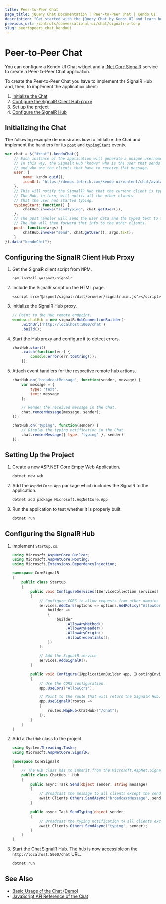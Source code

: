 ```yaml
---
title: Peer-to-Peer Chat
page_title: jQuery Chat Documentation | Peer-to-Peer Chat | Kendo UI
description: "Get started with the jQuery Chat by Kendo UI and learn how to create a peer-to-peer Chat UI with ASP.NET Core SignalR."
previous_url: /controls/conversational-ui/chat/signalr-p-to-p
slug: peertopeerp_chat_kendoui
---
```


# Peer-to-Peer Chat

You can configure a Kendo UI Chat widget and a [.Net Core SignalR](https://docs.microsoft.com/en-us/aspnet/signalr/) service to create a Peer-to-Peer Chat application.

To create the Peer-to-Peer Chat you have to implement the SignalR Hub and, then, to implement the application client:

1. [Initialize the Chat](#initializing-the-chat)
1. [Configure the SignalR Client Hub proxy](#configuring-the-signalr-hub-server)
1. [Set up the project](#setting-up-the-project)
1. [Configure the SignalR Hub](#configuring-the-signalr-hub)

## Initializing the Chat

The following example demonstrates how to initialize the Chat and implement the handlers for its [`post`](/api/javascript/ui/chat/events/post) and [`typingStart`](/api/javascript/ui/chat/events/typingstart) events.

```JavaScript
var chat = $("#chat").kendoChat({
    // Each instance of the application will generate a unique username.
    // In this way, the SignalR Hub "knows" who is the user that sends the message
    // and who are the clients that have to receive that message.
    user: {
        name: kendo.guid(),
        iconUrl: "https://demos.telerik.com/kendo-ui/content/chat/avatar.png"
    },
    // This will notify the SignallR Hub that the current client is typing.
    // The Hub, in turn, will notify all the other clients
    // that the user has started typing.
    typingStart: function() {
        chatHub.invoke("sendTyping", chat.getUser());
    },
    // The post handler will send the user data and the typed text to the SignalR Hub.
    // The Hub will then forward that info to the other clients.
    post: function(args) {
        chatHub.invoke("send", chat.getUser(), args.text);
    }
}).data("kendoChat");
```

## Configuring the SignalR Client Hub Proxy

1. Get the SignalR client script from NPM.

    ```sh
    npm install @aspnet/signalr
    ```

1. Include the SignalR script on the HTML page.

    ```dojo
    <script src="@aspnet/signalr/dist/browser/signalr.min.js"></script>
    ```

1. Initialize the SignalR Hub proxy.

    ```js
    // Point to the Hub remote endpoint.
    window.chatHub = new signalR.HubConnectionBuilder()
        .withUrl('http://localhost:5000/chat')
        .build();
    ```

1. Start the Hub proxy and configure it to detect errors.

    ```js
    chatHub.start()
        .catch(function(err) {
            console.error(err.toString());
        });
    ```

1. Attach event handlers for the respective remote hub actions.

    ```js
    chatHub.on('broadcastMessage', function(sender, message) {
        var message = {
            type: 'text',
            text: message
        };

        // Render the received message in the Chat.
        chat.renderMessage(message, sender);
    });

    chatHub.on('typing', function(sender) {
        // Display the typing notification in the Chat.
        chat.renderMessage({ type: 'typing' }, sender);
    });
    ```

## Setting Up the Project

1. Create a new ASP.NET Core Empty Web Application.

    ```sh
    dotnet new web
    ```

1. Add the `AspNetCore.App` package which includes the SignalR to the application.

    ```sh
    dotnet add package Microsoft.AspNetCore.App
    ```

1. Run the application to test whether it is properly built.

    ```sh
    dotnet run
    ```

## Configuring the SignalR Hub

1. Implement `Startup.cs`.

    ```cs
    using Microsoft.AspNetCore.Builder;
    using Microsoft.AspNetCore.Hosting;
    using Microsoft.Extensions.DependencyInjection;

    namespace CoreSignalR
    {
        public class Startup
        {
            public void ConfigureServices(IServiceCollection services)
            {
                // Configure CORS to allow requests from other domains
                services.AddCors(options => options.AddPolicy("AllowCors",
                    builder =>
                    {
                        builder
                            .AllowAnyMethod()
                            .AllowAnyHeader()
                            .AllowAnyOrigin()
                            .AllowCredentials();
                    })
                );

                // Add the SignalR service
                services.AddSignalR();
            }

            public void Configure(IApplicationBuilder app, IHostingEnvironment env)
            {
                // Use the CORS configuration.
                app.UseCors("AllowCors");

                // Point to the route that will return the SignalR Hub.
                app.UseSignalR(routes =>
                {
                    routes.MapHub<ChatHub>("/chat");
                });
            }
        }
    }

    ```

1. Add a `ChatHub` class to the project.

    ```cs
    using System.Threading.Tasks;
    using Microsoft.AspNetCore.SignalR;

    namespace CoreSignalR
    {
        // The Hub class has to inherit from the Microsoft.AspNet.SignalR.Hub.
        public class ChatHub : Hub
        {
            public async Task Send(object sender, string message)
            {
                // Broadcast the message to all clients except the sender.
                await Clients.Others.SendAsync("broadcastMessage", sender, message);
            }

            public async Task SendTyping(object sender)
            {
                // Broadcast the typing notification to all clients except the sender.
                await Clients.Others.SendAsync("typing", sender);
            }
        }
    }
    ```

1. Start the Chat SignalR Hub. The hub is now accessible on the `http://localhost:5000/chat` URL.

    ```sh
    dotnet run
    ```

## See Also

* [Basic Usage of the Chat (Demo)](https://demos.telerik.com/kendo-ui/chat/index)
* [JavaScript API Reference of the Chat](/api/javascript/ui/chat)
